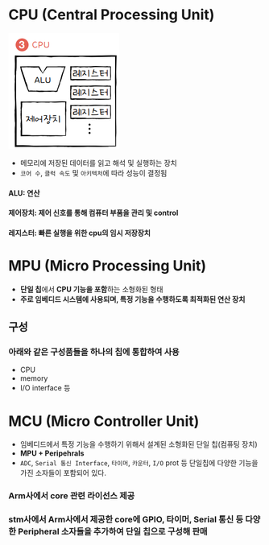 # CPU (Central Processing Unit)
![alt text](image.png)
- 메모리에 저장된 데이터를 읽고 해석 및 실행하는 장치
- `코어 수`, `클럭 속도` 및 `아키텍처`에 따라 성능이 결정됨
#### ALU: 연산
#### 제어장치: 제어 신호를 통해 컴퓨터 부품을 관리 및 control
#### 레지스터: 빠른 실행을 위한 cpu의 임시 저장장치

# MPU (Micro Processing Unit)
- **단일 칩**에서  **CPU 기능을 포함**하는 소형화된 형태
- **주로 임베디드 시스템에 사용되며, 특정 기능을 수행하도록 최적화된 연산 장치**
## 구성
### 아래와 같은 구성품들을 하나의 칩에 통합하여 사용
- CPU
- memory
- I/O interface 등

# MCU (Micro Controller Unit)
- 임베디드에서 특정 기능을 수행하기 위해서 설계된 소형화된 단일 칩(컴퓨팅 장치)
- **MPU + Peripehrals**
- `ADC`, `Serial 통신 Interface`, `타이머`, `카운터`, `I/O` prot 등 단일칩에 다양한 기능을 가진 소자들이 포함되어 있다.

### Arm사에서 core 관련 라이선스 제공
### stm사에서 Arm사에서 제공한 core에 GPIO, 타이머, Serial 통신 등 다양한 Peripheral 소자들을 추가하여 단일 칩으로 구성해 판매 